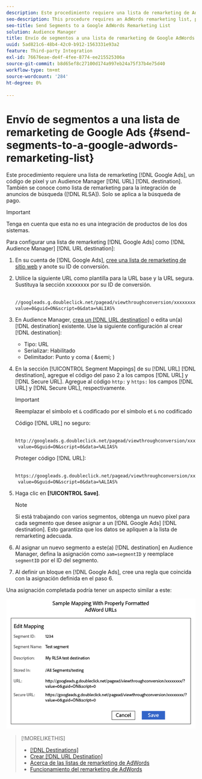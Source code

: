 ```yaml
---
description: Este procedimiento requiere una lista de remarketing de AdWords, un código de píxel y un destino de URL de Audience Manager. También se conoce como lista de remarketing para la integración de anuncios de búsqueda (RLSA). Solo se aplica a la búsqueda de pago.
seo-description: This procedure requires an AdWords remarketing list, pixel code, and an Audience Manager URL destination. It is also known as a remarketing list for search ads (RLSA) integration. Applies to paid search only.
seo-title: Send Segments to a Google AdWords Remarketing List
solution: Audience Manager
title: Envío de segmentos a una lista de remarketing de Google AdWords
uuid: 5ad821c6-48b4-42c0-b912-1563331e93a2
feature: Third-party Integration
exl-id: 76676eae-de4f-4fee-8774-ee215525306a
source-git-commit: b8d65ef8c27100d174a997eb24a75f37b4e75d40
workflow-type: tm+mt
source-wordcount: '284'
ht-degree: 0%

---
```


# Envío de segmentos a una lista de remarketing de Google Ads {#send-segments-to-a-google-adwords-remarketing-list}

Este procedimiento requiere una lista de remarketing [!DNL Google Ads], un código de píxel y un Audience Manager [!DNL URL] [!DNL destination]. También se conoce como lista de remarketing para la integración de anuncios de búsqueda ([!DNL RLSA]). Solo se aplica a la búsqueda de pago.

>[!IMPORTANT]
>Tenga en cuenta que esta no es una integración de productos de los dos sistemas.

Para configurar una lista de remarketing [!DNL Google Ads] como [!DNL Audience Manager] [!DNL URL destination]:

1. En su cuenta de [!DNL Google Ads], [cree una lista de remarketing de sitio web](https://support.google.com/tagmanager/answer/6106960?hl=en) y anote su ID de conversión.
1. Utilice la siguiente URL como plantilla para la URL base y la URL segura. Sustituya la sección xxxxxxxx por su ID de conversión.

   ```
    //googleads.g.doubleclick.net/pagead/viewthroughconversion/xxxxxxxx/?value=0&guid=ON&script=0&data=%ALIAS%
   ```

1. En Audience Manager, [crea un [!DNL URL destination]](../../features/destinations/create-url-destination.md) o edita un(a) [!DNL destination] existente. Use la siguiente configuración al crear [!DNL destination]:
   * Tipo: URL
   * Serializar: Habilitado
   * Delimitador: Punto y coma ( &amp;semi; )

1. En la sección [!UICONTROL Segment Mappings] de su [!DNL URL] [!DNL destination], agregue el código del paso 2 a los campos [!DNL URL] y [!DNL Secure URL]. Agregue al código `http:` y `https:` los campos [!DNL URL] y [!DNL Secure URL], respectivamente.

   >[!IMPORTANT]
   >
   >Reemplazar el símbolo et `&` codificado por el símbolo et `&` no codificado

   Código [!DNL URL] no seguro:

   ```
    http://googleads.g.doubleclick.net/pagead/viewthroughconversion/xxxxxxxx/?
    value=0&guid=ON&script=0&data=%ALIAS%
   ```

   Proteger código [!DNL URL]:

   ```
    https://googleads.g.doubleclick.net/pagead/viewthroughconversion/xxxxxxxx/?
    value=0&guid=ON&script=0&data=%ALIAS%
   ```

1. Haga clic en **[!UICONTROL Save]**.

   >[!NOTE]
   >
   >Si está trabajando con varios segmentos, obtenga un nuevo píxel para cada segmento que desee asignar a un [!DNL Google Ads] [!DNL destination]. Esto garantiza que los datos se apliquen a la lista de remarketing adecuada.

1. Al asignar un nuevo segmento a este(a) [!DNL destination] en Audience Manager, defina la asignación como `aam=segmentID` y reemplace `segmentID` por el ID del segmento.
1. Al definir un bloque en [!DNL Google Ads], cree una regla que coincida con la asignación definida en el paso 6.

Una asignación completada podría tener un aspecto similar a este:

![](../assets/rlsa_mapping.png)

>[!MORELIKETHIS]
>
>* [[!DNL Destinations]](../../features/destinations/destinations.md)
>* [Crear [!DNL URL Destination]](../../features/destinations/create-url-destination.md)
>* [Acerca de las listas de remarketing de AdWords](https://support.google.com/adwords/answer/2472738)
>* [Funcionamiento del remarketing de AdWords](https://support.google.com/adwords/answer/2454000)
